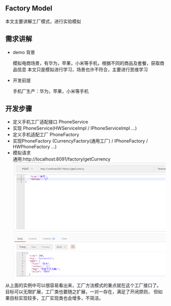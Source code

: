 ## Factory Model 

本文主要讲解工厂模式，进行实验模拟

##  需求讲解

- demo 背景

    模拟电商场景，有华为，苹果，小米等手机，根据不同的商品及套餐，获取商品信息
    本文只是模拟进行学习，场景也许不符合，主要进行思维学习
    
- 开发前提
    
    手机厂生产：华为，苹果，小米等手机
    
## 开发步骤

- 定义手机工厂适配接口 PhoneService
- 实现 PhoneService(HWServiceImpl / IPhoneServiceImpl ...) 
- 定义手机适配工厂 PhoneFactory
- 实现PhoneFactory (CurrencyFactory(通用工厂) / IPhoneFactory / HWPhoneFactory ...) 
- 模拟请求  
    通用:http://localhost:8091/factory/getCurrency
![full stack developer tutorial](../doc/img/2.png)

从上面的实例中可以很容易看出来，工厂方法模式的重点就在这个工厂接口了。
目标可以无限扩展，工厂类也要随之扩展，一对一存在，满足了开闭原则，
但如果目标实现较多，工厂实现类也会增多，不简洁。

